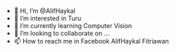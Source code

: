 - 👋 Hi, I’m @AlifHaykal
- 👀 I’m interested in Turu
- 🌱 I’m currently learning Computer Vision 
- 💞️ I’m looking to collaborate on ...
- 📫 How to reach me in Facebook AlifHaykal Fitriawan

<!---
AlifHaykal/AlifHaykal is a ✨ special ✨ repository because its `README.md` (this file) appears on your GitHub profile.
You can click the Preview link to take a look at your changes.
--->
